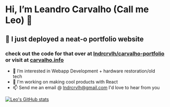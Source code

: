 # Hi, I’m Leandro Carvalho (Call me Leo) 👋

## :pushpin: I just deployed a neat-o portfolio website
### check out the code for that over at [lndrcrvlh/carvalho-portfolio](https://github.com/lndrcrvlh/carvalho-portfolio) or visit at [carvalho.info](https://carvalho.info)


- 👀 I’m interested in Webapp Development + hardware restoration/old tech 
- 🌱 I'm working on making cool products with React 
- 📫 Send me an email @ lndrcrvlh@gmail.com I'd love to hear from you

[![Leo's GitHub stats](https://github-readme-stats.vercel.app/api?username=lndrcrvlh&show_icons=true&theme=dark)](https://github.com/anuraghazra/github-readme-stats)
